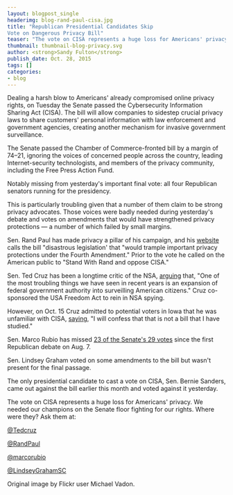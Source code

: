 ```yaml
---
layout: blogpost_single
headerimg: blog-rand-paul-cisa.jpg
title: "Republican Presidential Candidates Skip
Vote on Dangerous Privacy Bill"
teaser: "The vote on CISA represents a huge loss for Americans' privacy."
thumbnail: thumbnail-blog-privacy.svg
author: <strong>Sandy Fulton</strong>
publish_date: Oct. 28, 2015
tags: []
categories:
- blog
---
```

Dealing a harsh blow to Americans' already compromised online privacy rights, on Tuesday the Senate passed the Cybersecurity Information Sharing Act (CISA). The bill will allow companies to sidestep crucial privacy laws to share customers' personal information with law enforcement and government agencies, creating another mechanism for invasive government surveillance. 

The Senate passed the Chamber of Commerce-fronted bill by a margin of 74&ndash;21, ignoring the voices of concerned people across the country, leading Internet-security technologists, and members of the privacy community, including the Free Press Action Fund.

Notably missing from yesterday's important final vote: all four Republican senators running for the presidency. 

This is particularly troubling given that a number of them claim to be strong privacy advocates. Those voices were badly needed during yesterday's debate and votes on amendments that would have strengthened privacy protections &mdash; a number of which failed by small margins.

Sen. Rand Paul has made privacy a pillar of his campaign, and his [website](https://randpaul.com/f/stop-cisa) calls the bill "disastrous legislation' that "would trample important privacy protections under the Fourth Amendment." Prior to the vote he called on the American public to "Stand With Rand and oppose CISA."

Sen. Ted Cruz has been a longtime critic of the NSA, [arguing](http://www.cruz.senate.gov/?p=news&id=1915) that, "One of the most troubling things we have seen in recent years is an expansion of federal government authority into surveilling American citizens." Cruz co-sponsored the USA Freedom Act to rein in NSA spying. 

However, on Oct. 15 Cruz admitted to potential voters in Iowa that he was unfamiliar with CISA, [saying](https://www.facebook.com/internet2016/videos/1505163873142638/), "I will confess that that is not a bill that I have studied."

Sen. Marco Rubio has missed [23 of the Senate's 29 votes](https://www.washingtonpost.com/news/the-fix/wp/2015/10/28/you-are-ripping-us-off-a-florida-paper-calls-for-marco-rubios-resignation/) since the first Republican debate on Aug. 7.

Sen. Lindsey Graham voted on some amendments to the bill but wasn't present for the final passage.

The only presidential candidate to cast a vote on CISA, Sen. Bernie Sanders, came out against the bill earlier this month and voted against it yesterday. 

The vote on CISA represents a huge loss for Americans' privacy. We needed our champions on the Senate floor fighting for our rights. Where were they? Ask them at:

[@Tedcruz](https://twitter.com/tedcruz)

[@RandPaul](https://twitter.com/randpaul)

[@marcorubio](https://twitter.com/marcorubio)

[@LindseyGrahamSC](https://twitter.com/lindseygrahamsc)

Original image by Flickr user Michael Vadon.
